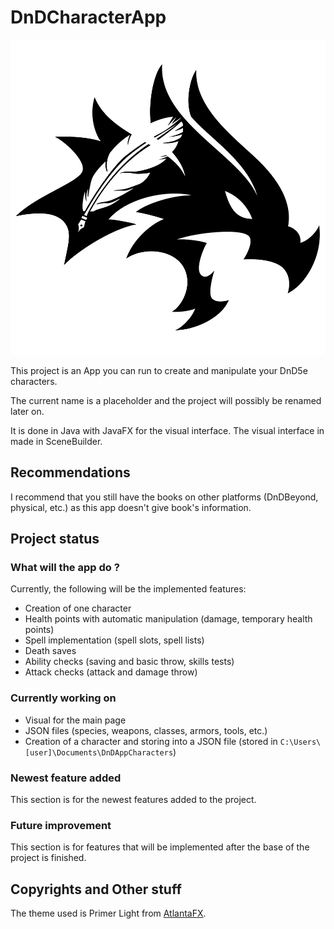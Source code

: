 # DnDCharacterApp

![logo](src/main/resources/com/nightbreeze/images/logo-DnDCharacterApp.jpg)

This project is an App you can run to create and manipulate your DnD5e characters.

The current name is a placeholder and the project will possibly be renamed later on.

It is done in Java with JavaFX for the visual interface.
The visual interface in made in SceneBuilder.

## Recommendations

I recommend that you still have the books on other platforms (DnDBeyond, physical, etc.) as this app doesn't give book's information.

## Project status

### What will the app do ?

Currently, the following will be the implemented features:

- Creation of one character
- Health points with automatic manipulation (damage, temporary health points)
- Spell implementation (spell slots, spell lists)
- Death saves
- Ability checks (saving and basic throw, skills tests)
- Attack checks (attack and damage throw)

### Currently working on

- Visual for the main page
- JSON files (species, weapons, classes, armors, tools, etc.)
- Creation of a character and storing into a JSON file (stored in `C:\Users\[user]\Documents\DnDAppCharacters`)

### Newest feature added

This section is for the newest features added to the project.

### Future improvement

This section is for features that will be implemented after the base of the project is finished.

## Copyrights and Other stuff

The theme used is Primer Light from [AtlantaFX](https://mkpaz.github.io/atlantafx/).
